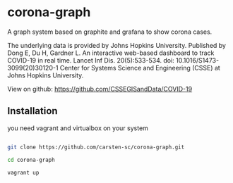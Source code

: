 # corona-graph

A graph system based on graphite and grafana to show corona cases.

The underlying data is provided by Johns Hopkins University. Published by Dong E, Du H, Gardner L. An interactive web-based dashboard to track COVID-19 in real time. Lancet Inf Dis. 20(5):533-534. doi: 10.1016/S1473-3099(20)30120-1 Center for Systems Science and Engineering (CSSE) at Johns Hopkins University.

View on github: <https://github.com/CSSEGISandData/COVID-19>

## Installation

you need vagrant and virtualbox on your system

``` bash

git clone https://github.com/carsten-sc/corona-graph.git

cd corona-graph

vagrant up

```
